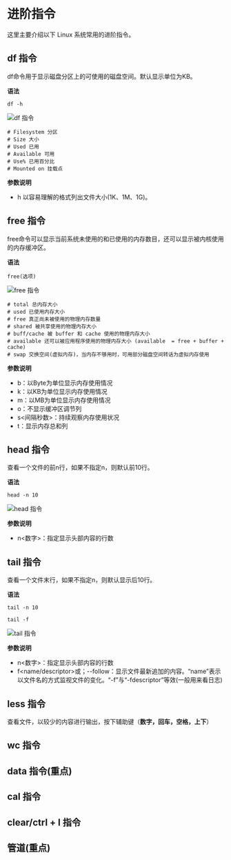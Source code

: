 # 进阶指令

这里主要介绍以下 Linux 系统常用的进阶指令。

## df 指令

df命令用于显示磁盘分区上的可使用的磁盘空间。默认显示单位为KB。

**语法**
```shell
df -h
```
![df 指令](/blogs/images/linux/df.png)
```shell
# Filesystem 分区
# Size 大小
# Used 已用
# Available 可用
# Use% 已用百分比
# Mounted on 挂载点
```

**参数说明**
- h 以容易理解的格式列出文件大小(1K、1M、1G)。

## free 指令

free命令可以显示当前系统未使用的和已使用的内存数目，还可以显示被内核使用的内存缓冲区。

**语法**
```shell
free(选项)
```
![free 指令](/blogs/images/linux/free.png)

```shell
# total 总内存大小
# used 已使用内存大小
# free 真正尚未被使用的物理内存数量
# shared 被共享使用的物理内存大小
# buff/cache 被 buffer 和 cache 使用的物理内存大小
# available 还可以被应用程序使用的物理内存大小 (available  = free + buffer + cache)
# swap 交换空间(虚拟内存)，当内存不够用时，可用部分磁盘空间转话为虚拟内存使用
```

**参数说明**
- b：以Byte为单位显示内存使用情况
- k：以KB为单位显示内存使用情况
- m：以MB为单位显示内存使用情况
- o：不显示缓冲区调节列
- s<间隔秒数>：持续观察内存使用状况
- t：显示内存总和列

## head 指令

查看一个文件的前n行，如果不指定n，则默认前10行。

**语法**
```shell
head -n 10
```
![head 指令](/blogs/images/linux/head.png)

**参数说明**
- n<数字>：指定显示头部内容的行数

## tail 指令

查看一个文件末行，如果不指定n，则默认显示后10行。

**语法**
```shell
tail -n 10

tail -f
```
![tail 指令](/blogs/images/linux/tail.png)

**参数说明**
- n<数字>：指定显示头部内容的行数
- f<name/descriptor>或；--follow<nameldescript>：显示文件最新追加的内容。“name”表示以文件名的方式监视文件的变化。“-f”与“-fdescriptor”等效(一般用来看日志)

## less 指令

查看文件，以较少的内容进行输出，按下辅助键（**数字，回车，空格，上下**）

## wc 指令

## data 指令(重点)

## cal 指令

## clear/ctrl + l 指令

## 管道(重点)